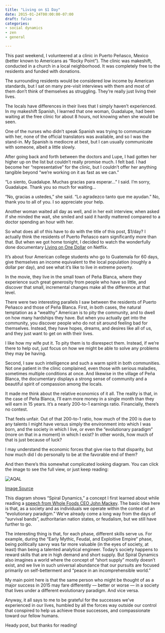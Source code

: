 ```yaml
---
title: "Living on $1 Day"
date: 2015-01-24T00:00:00-07:00
draft: false
categories:
- social dynamics
- zen
- general

---
```

This past weekend, I volunteered at a clinic in Puerto Peñasco, Mexico (better known to Americans as “Rocky Point”).  The clinic was makeshift, conducted in a church in a local neighborhood.  It was completely free to the residents and funded with donations.

The surrounding residents would be considered low income by American standards, but I sat on many pre-visit interviews with them and most of them don’t think of themselves as struggling.  They’re really just living their lives.

The locals have differences in their lives that I simply haven’t experienced.  In my makeshift Spanish, I learned that one woman, Guadalupe, had been waiting at the free clinic for about 8 hours, not knowing when she would be seen.

<!--more-->

One of the nurses who didn’t speak Spanish was trying to communicate with her, none of the official translators was available, and so I was the stand-in.  My Spanish is mediocre at best, but I can usually communicate with someone, albeit a little slowly.

After going back and forth between the doctors and Lupe, I had gotten her higher up on the list but couldn’t really promise much.  I felt bad.  I had become her “representative” for the clinic, but I couldn’t offer her anything tangible beyond “we’re working on it as fast as we can.”

“Lo siento, Guadalupe.  Muchas gracias para esperar…” I said.
I’m sorry, Guadalupe.  Thank you so much for waiting…

“No, gracias a ustedes,” she said.  “Lo agradezco tanto que me ayudan.”
No, thank you to all of you.  I so appreciate your help.

Another woman waited all day as well, and in her exit interview, when asked if she minded the wait, she smiled and said it hardly mattered compared to a doctor spending an hour with her.

So what does all of this have to do with the title of this post, $1/day?  I actually think the residents of  Puerto Peñasco earn significantly more than that.  But when we got home tonight, I decided to watch the wonderfully done documentary [Living on One Dollar](http://livingonone.org/about/) on Netflix.

It’s about four American college students who go to Guatemala for 60 days, give themselves an income equivalent to the local population (roughly a dollar per day), and see what it’s like to live in extreme poverty.

In the movie, they live in the small town of Peña Blanca, where they experience such great generosity from people who have so little, and discover that small, incremental changes make all the difference at that level.

There were two interesting parallels I saw between the residents of Puerto Peñasco and those of Peña Blanca.  First, in both cases, the natural temptation as a “wealthy” American is to pity the community, and to dwell on how many hardships they have.  But when you actually get into the community, you discover people who do not sit around feeling bad for themselves.  Instead, they have hopes, dreams, and desires like all of us, and they just want to get on with their lives.

I like how my wife put it.  To pity them is to disrespect them.  Instead, if we’re there to help out, just focus on how we might be able to solve any problems they may be having.

Second, I saw such intelligence and such a warm spirit in both communities.  Not one patient in the clinic complained, even those with serious maladies, sometimes multiple conditions at once.  And likewise in the village of Peña Blanca, the documentary displays a strong sense of community and a beautiful spirit of compassion among the locals.

It made me think about the relative economics of it all.  The reality is that, in the case of Peña Blanca, I’ll earn more money in a single month than they will earn in 15 years.  It’s a nearly 200-to-1 earnings ratio.  Financially, there’s no contest.

That feels unfair.  Out of that 200-to-1 ratio, how much of the 200 is due to any talents I might have versus simply the environment into which I was born, and the society in which I live, or even the “evolutionary paradigm” (more on that in a moment) in which I exist?  In other words, how much of that is just because of luck?

I may understand the economic forces that give rise to that disparity, but how much did I do personally to be at the favorable end of them?

And then there’s this somewhat complicated looking diagram.  You can click the image to see the full view, or just keep reading:

![AQAL](https://s3.amazonaws.com/phxdevops-joshpadnick.com-images/wp-content/uploads/2015/06/spiral_dynamics_aqal_BIG-700x472.jpg)

[Image Source](http://pialogue.info/definitions/Spiral_Dynamics_Integral_SDi.php)

This diagram shows “Spiral Dynamics,” a concept I first learned about while reading a [speech from Whole Foods CEO John Mackey](http://www.wholefoodsmarket.com/blog/john-mackeys-blog/upward-flow-human%C2%A0development).  The basic idea here is that, as a society and as individuals we operate within the context of an “evolutionary paradigm.”  We’ve already come a long way from the days of “survival bands”, authoritarian nation states, or feudalism, but we still have further to go.

The interesting thing is that, for each phase, different skills serve us.  For example, during the “Early Mythic, Feudal, and Exploitive Empire” phase, being politically savvy was far more valuable (in the eyes of society, at least) than being a talented analytical engineer.  Today’s society happens to reward skills that are in high demand and short supply.  But Spiral Dynamics also imagines a world where the concept of “short supply” mostly doesn’t exist, and we live in such universal abundance that our pursuits are focused primarily on self-betterment and “peace in an incomprehensible world.”

My main point here is that the same person who might be thought of as a major success in 2015 may fare differently — better or worse — in a society that lives under a different evolutionary paradigm.  And vice versa.

Anyway, it all says to me to be grateful for the successes we’ve experienced in our lives, humbled by all the forces way outside our control that conspired to help us achieve those successes, and compassionate toward our fellow humans.

Heady post, but thanks for reading!